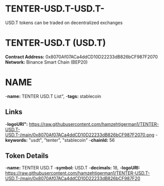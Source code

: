 # TENTER-USD.T-USD.T-

USD.T tokens can be traded on decentralized exchanges

# TENTER-USD.T (USD.T)

**Contract Address:** 0x8070Af07ACa4ddCD10D22233dB826bCF987F2070
**Network:** Binance Smart Chain (BEP20)  

 # NAME
-**name:** TENTER USD.T List",
-**tags:** stablecoin

## Links
-**logoURI":** https://raw.githubusercontent.com/hamzehtigerman1/TENTER-USD.T-USD.T-/main/0x8070Af07ACa4ddCD10D22233dB826bCF987F2070.png
-**keywords:** "usdt", "tenter", "stablecoin"
-**chainId:** 56


## Token Details
-**name:** TENTER USD.T
-**symbol:** USD.T
-**decimals:** 18,
-**logoURI:** https://raw.githubusercontent.com/hamzehtigerman1/TENTER-USD.T-USD.T-/main/0x8070Af07ACa4ddCD10D22233dB826bCF987F20

